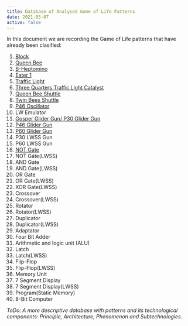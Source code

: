 ```yaml
---
title: Database of Analysed Game of Life Patterns
date: 2021-05-07
active: false
---
```


In this document we are recording the Game of Life patterns that have already been clasified:

1. [Block](https://galapagos.netlify.app/database/block) 
2. [Queen Bee](https://galapagos.netlify.app/database/queen_bee) 
3. [B-Heptomino](https://galapagos.netlify.app/database/b-heptomino/)
4. [Eater 1](https://galapagos.netlify.app/database/eater_1) 
5. [Traffic Light](https://galapagos.netlify.app/database/traffic_light)
6. [Three Quarters Traffic Light Catalyst](https://galapagos.netlify.app/database/3_4_traffic_light_catalizer)
7. [Queen Bee Shuttle](https://galapagos.netlify.app/database/queen_bee_shuttle)
8. [Twin Bees Shuttle](https://galapagos.netlify.app/database/twin_bees_shuttle)
9. [P46 Oscillator](https://galapagos.netlify.app/database/p46_oscillator)  
10. LW Emulator
11. [Gosper Glider Gun/ P30 Glider Gun](https://galapagos.netlify.app/database/gosper_glider_gun)
12. [P46 Glider Gun](https://galapagos.netlify.app/database/p46_glider_gun) 
13. [P60 Glider Gun](https://galapagos.netlify.app/database/p60_glider_gun)
14. P30 LWSS Gun 
15. P60 LWSS Gun 
16. [NOT Gate](https://galapagos.netlify.app/database/not_gate)
17. NOT Gate(LWSS)
18. AND Gate
19. AND Gate(LWSS)
20. OR Gate
21. OR Gate(LWSS)
22. XOR Gate(LWSS)
23. Crossover
24. Crossover(LWSS)
25. Rotator
26. Rotator(LWSS)
27. Duplicator
28. Duplicator(LWSS)
29. Adaptator
30. Four Bit Adder
31. Arithmetic and logic unit (ALU)
32. Latch
33. Latch(LWSS)
34. Flip-Flop
35. Flip-Flop(LWSS)
36. Memory Unit
37. 7 Segment Display
38. 7 Segment Display(LWSS)
39. Program(Static Memory)
40. 8-Bit Computer

*ToDo: A more descriptive database with patterns and its technological components: Principle, Architecture, Phenomenon and Subtechnologies.*
